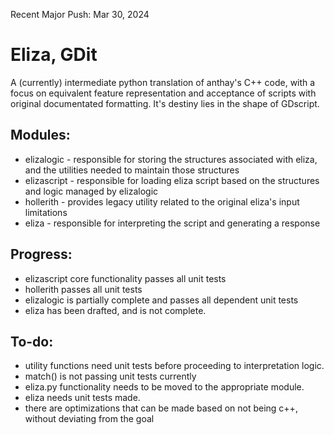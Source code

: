 


Recent Major Push: Mar 30, 2024

# Eliza, GDit
A (currently) intermediate python translation of anthay's C++ code, with a focus on equivalent feature representation and acceptance of scripts with original documentated formatting. 
It's destiny lies in the shape of GDscript.


## Modules:
   - elizalogic      - responsible for storing the structures associated with eliza, and the utilities needed to maintain those structures
   - elizascript     - responsible for loading eliza script based on the structures and logic managed by elizalogic
   - hollerith       - provides legacy utility related to the original eliza's input limitations
   - eliza           - responsible for interpreting the script and generating a response


## Progress:
   - elizascript core functionality passes all unit tests
   - hollerith passes all unit tests
   - elizalogic is partially complete and passes all dependent unit tests
   - eliza has been drafted, and is not complete.


## To-do:
   - utility functions need unit tests before proceeding to interpretation logic.
   - match() is not passing unit tests currently
   - eliza.py functionality needs to be moved to the appropriate module.
   - eliza needs unit tests made.
   - there are optimizations that can be made based on not being c++, without deviating from the goal
    